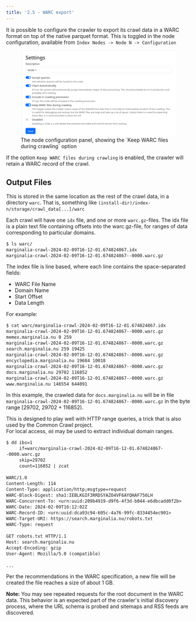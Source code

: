 ```yaml
---
title: '2.5 - WARC export' 
---
```


It is possible to configure the crawler to export its crawl data in a WARC format on top of the 
native parquet format.  This is toggled in the node configuration, available from `Index Nodes -> Node N -> Configuration`

<figure>
<img src="node-config.png">
<figcaption>The node configuration panel, showing the `Keep WARC files during crawling` option</figcaption>
</figure>

If the option `Keep WARC files during crawling` is enabled, the crawler will retain a WARC record of the crawl.

## Output Files

This is stored in the same location as the rest of the crawl data, in a directory `warc`.  That is,
something like `(install-dir)/index-n/storage/crawl_data[...]/warc`

Each crawl will have one `idx` file, and one or more `warc.gz`-files.  The idx file is a 
plain text file containing offsets into the warc.gz-file, for ranges of data corresponding 
to particular domains.

```shell
$ ls warc/
marginalia-crawl-2024-02-09T16-12-01.674824867.idx
marginalia-crawl-2024-02-09T16-12-01.674824867--0000.warc.gz
```

The index file is line based, where each line contains the space-separated fields:

* WARC File Name
* Domain Name
* Start Offset
* Data Length

For example: 
```
$ cat warc/marginalia-crawl-2024-02-09T16-12-01.674824867.idx
marginalia-crawl-2024-02-09T16-12-01.674824867--0000.warc.gz memex.marginalia.nu 0 259
marginalia-crawl-2024-02-09T16-12-01.674824867--0000.warc.gz search.marginalia.nu 259 19425
marginalia-crawl-2024-02-09T16-12-01.674824867--0000.warc.gz encyclopedia.marginalia.nu 19684 10018
marginalia-crawl-2024-02-09T16-12-01.674824867--0000.warc.gz docs.marginalia.nu 29702 116852
marginalia-crawl-2024-02-09T16-12-01.674824867--0000.warc.gz www.marginalia.nu 146554 644091
```

In this example, the crawled data for `docs.marginalia.nu` will be in file 
`marginalia-crawl-2024-02-09T16-12-01.674824867--0000.warc.gz` in the byte range [29702, 29702 + 116852).

This is designed to play well with HTTP range queries, a trick that is also used by the Common Crawl project.  
For local access, `dd` may be used to extract individual domain ranges.

```shell
$ dd ibs=1 
     if=warc/marginalia-crawl-2024-02-09T16-12-01.674824867--0000.warc.gz 
     skip=29702 
     count=116852 | zcat

WARC/1.0
Content-Length: 114
Content-Type: application/http;msgtype=request
WARC-Block-Digest: sha1:IEBLKGIF3RRDSYAZO4VF6AYQHAF756LH
WARC-Concurrent-To: <urn:uuid:209b4919-d9f6-4f3d-b044-e6dbcadd0f2b>
WARC-Date: 2024-02-09T16:12:02Z
WARC-Record-ID: <urn:uuid:dca93c94-605c-4a76-99fc-8334454ec901>
WARC-Target-URI: https://search.marginalia.nu/robots.txt
WARC-Type: request

GET robots.txt HTTP/1.1
Host: search.marginalia.nu
Accept-Encoding: gzip
User-Agent: Mozilla/5.0 (compatible)

...
```

Per the recommendations in the WARC specification, a new file will be created 
the file reaches a size of about 1 GB.


**Note:**  You may see repeated requests for the root document in the WARC data. 
This behavior is an expected part of the crawler's initial discovery process, 
where the URL schema is probed and sitemaps and RSS feeds are discovered.   